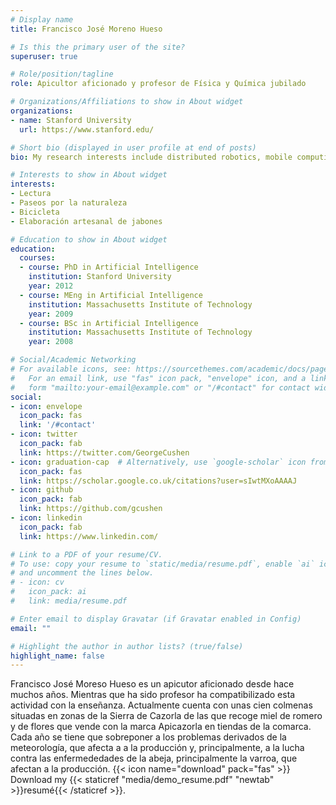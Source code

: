 ```yaml
---
# Display name
title: Francisco José Moreno Hueso

# Is this the primary user of the site?
superuser: true

# Role/position/tagline
role: Apicultor aficionado y profesor de Física y Química jubilado

# Organizations/Affiliations to show in About widget
organizations:
- name: Stanford University
  url: https://www.stanford.edu/

# Short bio (displayed in user profile at end of posts)
bio: My research interests include distributed robotics, mobile computing and programmable matter.

# Interests to show in About widget
interests:
- Lectura
- Paseos por la naturaleza
- Bicicleta
- Elaboración artesanal de jabones

# Education to show in About widget
education:
  courses:
  - course: PhD in Artificial Intelligence
    institution: Stanford University
    year: 2012
  - course: MEng in Artificial Intelligence
    institution: Massachusetts Institute of Technology
    year: 2009
  - course: BSc in Artificial Intelligence
    institution: Massachusetts Institute of Technology
    year: 2008

# Social/Academic Networking
# For available icons, see: https://sourcethemes.com/academic/docs/page-builder/#icons
#   For an email link, use "fas" icon pack, "envelope" icon, and a link in the
#   form "mailto:your-email@example.com" or "/#contact" for contact widget.
social:
- icon: envelope
  icon_pack: fas
  link: '/#contact'
- icon: twitter
  icon_pack: fab
  link: https://twitter.com/GeorgeCushen
- icon: graduation-cap  # Alternatively, use `google-scholar` icon from `ai` icon pack
  icon_pack: fas
  link: https://scholar.google.co.uk/citations?user=sIwtMXoAAAAJ
- icon: github
  icon_pack: fab
  link: https://github.com/gcushen
- icon: linkedin
  icon_pack: fab
  link: https://www.linkedin.com/

# Link to a PDF of your resume/CV.
# To use: copy your resume to `static/media/resume.pdf`, enable `ai` icons in `params.toml`, 
# and uncomment the lines below.
# - icon: cv
#   icon_pack: ai
#   link: media/resume.pdf

# Enter email to display Gravatar (if Gravatar enabled in Config)
email: ""

# Highlight the author in author lists? (true/false)
highlight_name: false
---
```


Francisco José Moreso Hueso  es un apicutor aficionado desde hace muchos años. Mientras que ha sido profesor ha compatibilizado esta actividad con la enseñanza. Actualmente cuenta con unas cien colmenas situadas en zonas de la Sierra de Cazorla de las que recoge miel de romero y de flores que vende con la marca Apicazorla
en tiendas de la comarca. Cada año se tiene que sobreponer a los problemas derivados de la meteorología, que afecta a a la producción y, principalmente, a la lucha contra las enfermededades de la abeja, principalmente la varroa, que afectan a la producción.
{{< icon name="download" pack="fas" >}} Download my {{< staticref "media/demo_resume.pdf" "newtab" >}}resumé{{< /staticref >}}.
